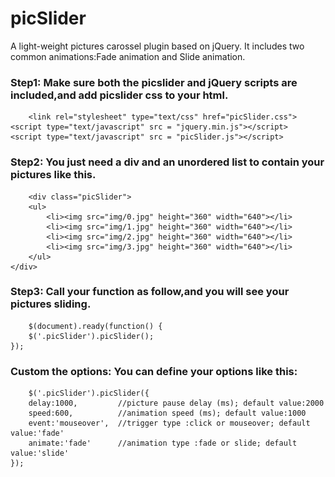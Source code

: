 # picSlider
A light-weight pictures carossel plugin based on jQuery.
It includes two common animations:Fade animation and Slide animation.
### Step1: Make sure both the picslider and jQuery scripts are included,and add picslider css to your html.
        <link rel="stylesheet" type="text/css" href="picSlider.css">
	<script type="text/javascript" src = "jquery.min.js"></script>
	<script type="text/javascript" src = "picSlider.js"></script>
### Step2: You just need a div and an unordered list to contain your pictures like this.
        <div class="picSlider">
		<ul>
			<li><img src="img/0.jpg" height="360" width="640"></li>
			<li><img src="img/1.jpg" height="360" width="640"></li>
			<li><img src="img/2.jpg" height="360" width="640"></li>
			<li><img src="img/3.jpg" height="360" width="640"></li>
		</ul>
	</div>
### Step3: Call your function as follow,and you will see your pictures sliding.
        $(document).ready(function() {
		$('.picSlider').picSlider();
	});
### Custom the options: You can define your options like this:
        $('.picSlider').picSlider({
		delay:1000,         //picture pause delay (ms); default value:2000
		speed:600,          //animation speed (ms); default value:1000
		event:'mouseover',  //trigger type :click or mouseover; default value:'fade'
		animate:'fade'      //animation type :fade or slide; default value:'slide'
	});
